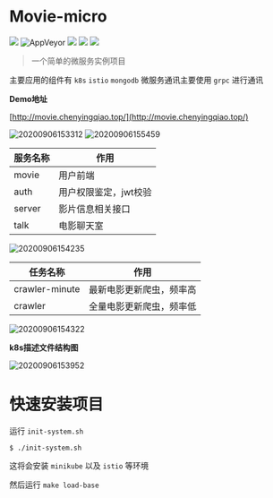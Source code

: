 # Movie-micro

![](https://img.shields.io/badge/License-MIT-orange)
![AppVeyor](https://img.shields.io/badge/Docker-32M-yellowgreen)
![](https://img.shields.io/badge/Istio-1.6.5-red)
![](https://img.shields.io/badge/K8s-v1.18.3-yellowgreen)
![](https://img.shields.io/badge/minikube-v1.12.2-orange)

> 一个简单的微服务实例项目

主要应用的组件有 `k8s` `istio` `mongodb`
微服务通讯主要使用 `grpc` 进行通讯

**Demo地址**

[http://movie.chenyingqiao.top/](http://movie.chenyingqiao.top/)

![20200906153312](http://img.chenyingqiao.top/blog/20200906153312.png)
![20200906155459](http://img.chenyingqiao.top/blog/20200906155459.png)

|  服务名称 |  作用 |
|---|---|
| movie  |  用户前端 |
| auth  |  用户权限鉴定，jwt校验 |
| server  |  影片信息相关接口 |
| talk  |  电影聊天室 |

![20200906154235](http://img.chenyingqiao.top/blog/20200906154235.png)

|  任务名称 |  作用 |
|---|---|
| crawler-minute  |  最新电影更新爬虫，频率高 |
| crawler  |  全量电影更新爬虫，频率低 |


![20200906154322](http://img.chenyingqiao.top/blog/20200906154322.png)

**k8s描述文件结构图**

![20200906153952](http://img.chenyingqiao.top/blog/20200906153952.png)

# 快速安装项目

运行 `init-system.sh`

```shell
$ ./init-system.sh
```

这将会安装 `minikube` 以及 `istio` 等环境

然后运行 `make load-base`